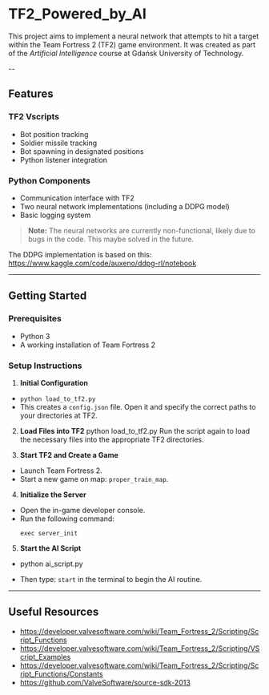 # TF2_Powered_by_AI

This project aims to implement a neural network that attempts to hit a target within the Team Fortress 2 (TF2) game environment. It was created as part of the *Artificial Intelligence* course at Gdańsk University of Technology.


--

## Features

### TF2 Vscripts
- Bot position tracking  
- Soldier missile tracking  
- Bot spawning in designated positions  
- Python listener integration

### Python Components
- Communication interface with TF2  
- Two neural network implementations (including a DDPG model)  
- Basic logging system

> **Note:** The neural networks are currently non-functional, likely due to bugs in the code. This maybe solved in the future.

The DDPG implementation is based on this:  
https://www.kaggle.com/code/auxeno/ddpg-rl/notebook


---

## Getting Started

### Prerequisites
- Python 3
- A working installation of Team Fortress 2 

### Setup Instructions

1. **Initial Configuration**
- `python load_to_tf2.py`
- This creates a `config.json` file. Open it and specify the correct paths to your directories at TF2.

2. **Load Files into TF2**
python load_to_tf2.py
Run the script again to load the necessary files into the appropriate TF2 directories.

3. **Start TF2 and Create a Game**
- Launch Team Fortress 2.
- Start a new game on map: `proper_train_map`.

4. **Initialize the Server**
- Open the in-game developer console.
- Run the following command:
  ```
  exec server_init
  ```
5. **Start the AI Script**
- python ai_script.py

 - Then type: `start` in the terminal to begin the AI routine.

---

## Useful Resources

- https://developer.valvesoftware.com/wiki/Team_Fortress_2/Scripting/Script_Functions  
- https://developer.valvesoftware.com/wiki/Team_Fortress_2/Scripting/VScript_Examples  
- https://developer.valvesoftware.com/wiki/Team_Fortress_2/Scripting/Script_Functions/Constants  
- https://github.com/ValveSoftware/source-sdk-2013





